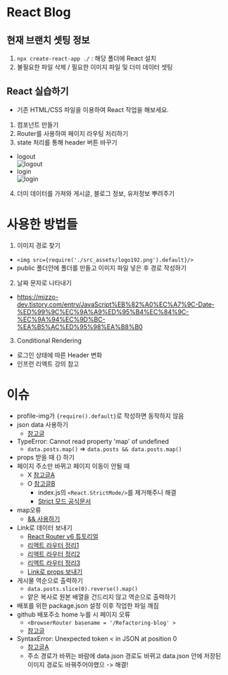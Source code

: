 # React Blog

## 현재 브랜치 셋팅 정보

1. `npx create-react-app ./` : 해당 폴더에 React 설치
2. 불필요한 파일 삭제 / 필요한 이미지 파일 및 더미 데이터 셋팅

## React 실습하기

- 기존 HTML/CSS 파일을 이용하여 React 작업을 해보세요.

1. 컴포넌트 만들기
2. Router를 사용하여 페이지 라우팅 처리하기
3. state 처리를 통해 header 버튼 바꾸기
  - logout<br />
  ![logout](https://user-images.githubusercontent.com/54294796/173001212-e5bb171e-f9e7-4816-b96b-ef7e8bd39289.jpg)
  - login<br />
  ![login](https://user-images.githubusercontent.com/54294796/173001206-bf815686-0020-4976-bf6a-76277122f7f2.jpg)
4. 더미 데이터를 가져와 게시글, 블로그 정보, 유저정보 뿌려주기

# 사용한 방법들
1. 이미지 경로 찾기
- ```<img src={require('./src_assets/logo192.png').default}/>```
- public 폴더안에 폴더를 만들고 이미지 파일 넣은 후 경로 작성하기
2. 날짜 문자로 나타내기
- https://mizzo-dev.tistory.com/entry/JavaScript%EB%82%A0%EC%A7%9C-Date-%ED%99%9C%EC%9A%A9%ED%95%B4%EC%84%9C-%EC%9A%94%EC%9D%BC-%EA%B5%AC%ED%95%98%EA%B8%B0
3. Conditional Rendering
- 로그인 상태에 따른 Header 변화
- 인프런 리액트 강의 참고
# 이슈
- profile-img가 ```{require().default}```로 작성하면 동작하지 않음
- json data 사용하기
  - [참고글](https://velog.io/@yyeonjju/TIL-React-%EC%95%84%EC%A3%BC-%EC%89%BD%EA%B2%8C-%EB%94%B0%EB%9D%BC%ED%95%98%EB%8A%94-Mock-Data-%ED%99%9C%EC%9A%A9%EB%B2%95)
- TypeError: Cannot read property 'map' of undefined
  - ```data.posts.map()``` => ```data.posts && data.posts.map()```
- props 받을 때 {} 하기
- 페이지 주소만 바뀌고 페이지 이동이 안될 때
  - X [참고글A](https://goddaehee.tistory.com/m/305) 
  - O [참고글B](https://velog.io/@jzizsuuz/React-React-Router-Dom-Link-%ED%81%B4%EB%A6%AD-%EC%8B%9C-%EC%9D%B4%EB%8F%99-%EC%9D%B4-%EC%95%88%EB%90%98%EB%8A%94-%EC%98%A4%EB%A5%98) 
    - index.js의 ```<React.StrictMode/>```를 제거해주니 해결
    - [Strict 모드 공식문서](https://ko.reactjs.org/docs/strict-mode.html)
- map오류
  - [&& 사용하기](https://velog.io/@dum6894/%EC%98%A4%EB%A5%98%ED%95%B4%EA%B2%B0-TypeError-Cannot-read-property-map-of-undefined)
- Link로 데이터 보내기
  - [React Router v6 튜토리얼](https://velog.io/@velopert/react-router-v6-tutorial)
  - [리액트 라우터 정리1](https://velog.io/@gytlr01/react-router-%EC%A0%95%EB%A6%AC)
  - [리액트 라우터 정리2](https://ventos06.tistory.com/7)
  - [리액트 라우터 정리3](https://gongbu-ing.tistory.com/44)
  - [Link로 props 보내기](https://velog.io/@sham/Router-Props-link%EB%A1%9C-%EC%A0%84%EB%8B%AC%ED%95%98%EB%8A%94-props)
- 게시물 역순으로 출력하기
  - ```data.posts.slice(0).reverse().map()```
  - 얕은 복사로 원본 배열을 건드리지 않고 역순으로 출력하기
- 배포를 위한 package.json 설정 이후 작업한 파일 깨짐
- github 배포주소 home 누를 시 페이지 오류
  - ```<BrowserRouter basename = '/Refactoring-blog' >```
  - [참고글](https://hallokay.tistory.com/entry/REACT-%EC%98%A4%EB%A5%98-%ED%95%B4%EA%B2%B0-gh-page-%EB%B0%B0%ED%8F%AC-%EA%B2%BD%EB%A1%9C-%EC%98%A4%EB%A5%98)
- SyntaxError: Unexpected token < in JSON at position 0
  - [참고글A](https://velog.io/@rain98/syntaxerror-unexpected-token-in-json-at-position-0-%EC%97%90%EB%9F%AC-%EC%98%A4%EB%A5%98-%ED%95%B4%EA%B2%B0-%EB%B0%A9%EB%B2%95)
  - 주소 경로가 바뀌는 바람에 data.json 경로도 바뀌고 data.json 안에 저장된 이미지 경로도 바꿔주어야했으 -> 해결!